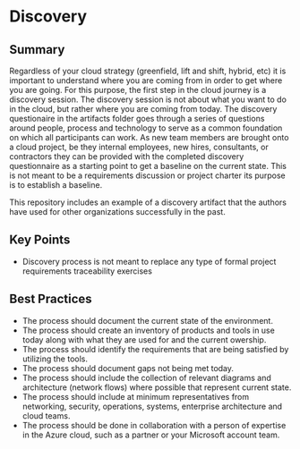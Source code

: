 # Discovery
## Summary
Regardless of your cloud strategy (greenfield, lift and shift, hybrid, etc) it is important to understand where you are coming from in order to get where you are going.  For this purpose, the first step in the cloud journey is a discovery session.  The discovery session is not about what you want to do in the cloud, but rather where you are coming from today.  The discovery questionaire in the artifacts folder goes through a series of questions around people, process and technology to serve as a common foundation on which all participants can work.  As new team members are brought onto a cloud project, be they internal employees, new hires, consultants, or contractors  they can be provided with the completed discovery questionnaire as a starting point to get a baseline on the current state.  This is not meant to be a requirements discussion or project charter its purpose is to establish a baseline.

This repository includes an example of a discovery artifact that the authors have used for other organizations successfully in the past.

## Key Points
* Discovery process is not meant to replace any type of formal project requirements traceability exercises
## Best Practices
* The process should document the current state of the environment.
* The process should create an inventory of products and tools in use today along with what they are used for and the current owership.
* The process should identify the requirements that are being satisfied by utilizing the tools.
* The process should document gaps not being met today.
* The process should include the collection of relevant diagrams and architecture (network flows) where possible that represent current state.
* The process should include at minimum representatives from networking, security, operations, systems, enterprise architecture and cloud teams. 
* The process should be done in collaboration with a person of expertise in the Azure cloud, such as a partner or your Microsoft account team.